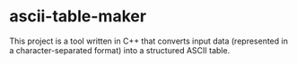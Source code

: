 # ascii-table-maker
This project is a tool written in C++ that converts input data (represented in a character-separated format) into a structured ASCII table.
